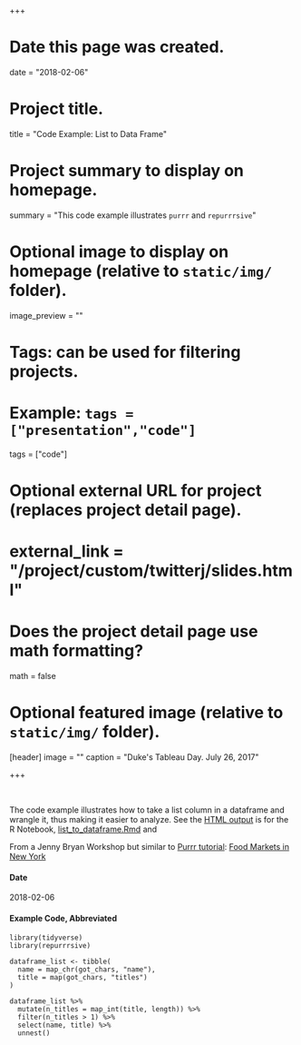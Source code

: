 +++
# Date this page was created.
date = "2018-02-06"

# Project title.
title = "Code Example:  List to Data Frame"

# Project summary to display on homepage.
summary = "This code example illustrates `purrr` and `repurrrsive`"

# Optional image to display on homepage (relative to `static/img/` folder).
image_preview = ""

# Tags: can be used for filtering projects.
# Example: `tags = ["presentation","code"]`
tags = ["code"]

# Optional external URL for project (replaces project detail page).
# external_link = "/project/custom/twitterj/slides.html"

# Does the project detail page use math formatting?
math = false

# Optional featured image (relative to `static/img/` folder).
[header]
image = ""
caption = "Duke's Tableau Day.  July 26, 2017"

+++

&nbsp;

The code example illustrates how to take a list column in a dataframe and wrangle it, thus making it easier to analyze.  See the [HTML output](/code_example/json_to_dataframe_unnest.nb.html) is for the R Notebook, [list_to_dataframe.Rmd](https://github.com/libjohn/dataframe_with_list) and 

From a Jenny Bryan Workshop but similar to [Purrr tutorial](https://jennybc.github.io/purrr-tutorial/):  [Food Markets in New York](https://jennybc.github.io/purrr-tutorial/ex26_ny-food-market-json.html)   



#### Date
2018-02-06

#### Example Code, Abbreviated

```
library(tidyverse)
library(repurrrsive)

dataframe_list <- tibble(
  name = map_chr(got_chars, "name"),
  title = map(got_chars, "titles")
)

dataframe_list %>% 
  mutate(n_titles = map_int(title, length)) %>% 
  filter(n_titles > 1) %>% 
  select(name, title) %>% 
  unnest()
```